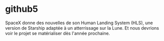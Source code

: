 # github5

SpaceX donne des nouvelles de son Human Landing System (HLS), 
une version de Starship adaptée à un atterrissage sur la Lune. 
Et nous devrions voir le projet se matérialiser dès l'année prochaine.

